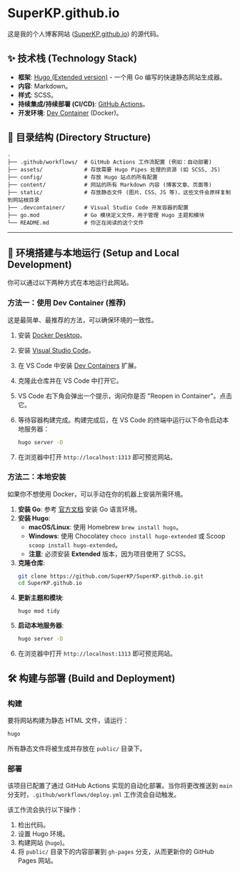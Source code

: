 # SuperKP.github.io

这是我的个人博客网站 ([SuperKP.github.io](https://SuperKP.github.io)) 的源代码。

## ✨ 技术栈 (Technology Stack)

*   **框架**: [Hugo (Extended version)](https://gohugo.io/) - 一个用 Go 编写的快速静态网站生成器。
*   **内容**: Markdown。
*   **样式**: SCSS。
*   **持续集成/持续部署 (CI/CD)**: [GitHub Actions](https://github.com/features/actions)。
*   **开发环境**: [Dev Container](https://code.visualstudio.com/docs/devcontainers/containers) (Docker)。

## 📂 目录结构 (Directory Structure)

```
.
├── .github/workflows/  # GitHub Actions 工作流配置 (例如：自动部署)
├── assets/             # 存放需要 Hugo Pipes 处理的资源 (如 SCSS, JS)
├── config/             # 存放 Hugo 站点的所有配置
├── content/            # 网站的所有 Markdown 内容 (博客文章、页面等)
├── static/             # 存放静态文件 (图片、CSS、JS 等)，这些文件会原样复制到网站根目录
├── .devcontainer/      # Visual Studio Code 开发容器的配置
├── go.mod              # Go 模块定义文件，用于管理 Hugo 主题和模块
└── README.md           # 你正在阅读的这个文件
```

---

## 🚀 环境搭建与本地运行 (Setup and Local Development)

你可以通过以下两种方式在本地运行此网站。

### 方法一：使用 Dev Container (推荐)

这是最简单、最推荐的方法，可以确保环境的一致性。

1.  安装 [Docker Desktop](https://www.docker.com/products/docker-desktop/)。
2.  安装 [Visual Studio Code](https://code.visualstudio.com/)。
3.  在 VS Code 中安装 [Dev Containers](https://marketplace.visualstudio.com/items?itemName=ms-vscode-remote.remote-containers) 扩展。
4.  克隆此仓库并在 VS Code 中打开它。
5.  VS Code 右下角会弹出一个提示，询问你是否 "Reopen in Container"。点击它。
6.  等待容器构建完成。构建完成后，在 VS Code 的终端中运行以下命令启动本地服务器：

    ```bash
    hugo server -D
    ```

7.  在浏览器中打开 `http://localhost:1313` 即可预览网站。

### 方法二：本地安装

如果你不想使用 Docker，可以手动在你的机器上安装所需环境。

1.  **安装 Go**: 参考 [官方文档](httpshttps://go.dev/doc/install) 安装 Go 语言环境。
2.  **安装 Hugo**:
    *   **macOS/Linux**: 使用 Homebrew `brew install hugo`。
    *   **Windows**: 使用 Chocolatey `choco install hugo-extended` 或 Scoop `scoop install hugo-extended`。
    *   **注意**: 必须安装 **Extended** 版本，因为项目使用了 SCSS。
3.  **克隆仓库**:
    ```bash
    git clone https://github.com/SuperKP/SuperKP.github.io.git
    cd SuperKP.github.io
    ```
4.  **更新主题和模块**:
    ```bash
    hugo mod tidy
    ```
5.  **启动本地服务器**:
    ```bash
    hugo server -D
    ```
6.  在浏览器中打开 `http://localhost:1313` 即可预览网站。

## 🛠️ 构建与部署 (Build and Deployment)

### 构建

要将网站构建为静态 HTML 文件，请运行：

```bash
hugo
```

所有静态文件将被生成并存放在 `public/` 目录下。

### 部署

该项目已配置了通过 GitHub Actions 实现的自动化部署。当你将更改推送到 `main` 分支时，`.github/workflows/deploy.yml` 工作流会自动触发。

该工作流会执行以下操作：
1.  检出代码。
2.  设置 Hugo 环境。
3.  构建网站 (`hugo`)。
4.  将 `public/` 目录下的内容部署到 `gh-pages` 分支，从而更新你的 GitHub Pages 网站。
